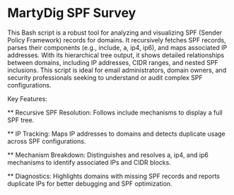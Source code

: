 # MartyDig SPF Survey

This Bash script is a robust tool for analyzing and visualizing SPF (Sender Policy Framework) records for domains. It recursively fetches SPF records, parses their components (e.g., include, a, ip4, ip6), and maps associated IP addresses. With its hierarchical tree output, it shows detailed relationships between domains, including IP addresses, CIDR ranges, and nested SPF inclusions. This script is ideal for email administrators, domain owners, and security professionals seeking to understand or audit complex SPF configurations.

Key Features:

** Recursive SPF Resolution: Follows include mechanisms to display a full SPF tree.

** IP Tracking: Maps IP addresses to domains and detects duplicate usage across SPF configurations.

** Mechanism Breakdown: Distinguishes and resolves a, ip4, and ip6 mechanisms to identify associated IPs and CIDR blocks.

** Diagnostics: Highlights domains with missing SPF records and reports duplicate IPs for better debugging and SPF optimization.